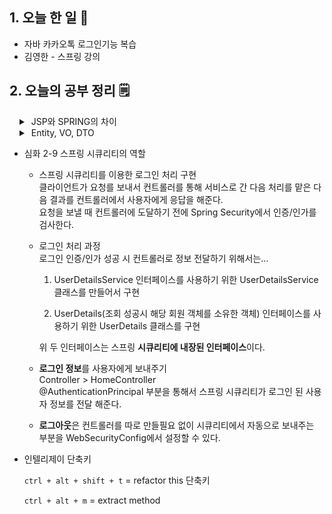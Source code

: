 <!-- 20210717 토 day 41 -->
<!--  
day 41

JSP와 SPRING의 차이

Entitiy, VO, DTO의 차이

스프링 시큐리티 - 로그인 정보와 로그아웃

인텔리제이 단축키

-->

## 1. 오늘 한 일 📅

*   자바 카카오톡 로그인기능 복습
*   김영한 - 스프링 강의

## 2. 오늘의 공부 정리 🗒️

<details style="padding-left: 1rem">
<summary>&nbsp;JSP와 SPRING의 차이</summary>
<div style="padding-left: 1.5rem" markdown="1">
    JSP는 HTML 문서의 내부적으로 자바문법 사용하는 웹페이지 스크립트 언어<br>
    Spring은 다양한 개발에 적용할 수 있는 도구로 웹 서비스 전반적 환경을 구성한다.<br>
    <a href="https://sowon-dev.github.io/2020/10/05/201006springi/">참고 블로그</a><br>
</div>
</details>

<details style="padding-left: 1rem">
<summary>&nbsp;Entity, VO, DTO</summary>
<div style="padding-left: 1rem; letter-spacing:0.5px; line-height:170%" markdown="1">
    위 3가지 클래스를 정확히 구분지어서 사용하는 방법을 알면 클래스를 구분지어야 하는 기준점이 생긴다.
    <ol>
        <li>Entity</li>
        DB 테이블내에 존재하는 컬럼만을 속성(필드)으로 가지는 클래스. <strong><u>상속을 받거나 구현체여서는 안되며 테이블 내에 존재하지 않는 컬럼을 가져서도 안된다</u></strong>.<br>  
        JPA를 사용하면 Entity 클래스에 @Entity 어노테이션을 명시해야 한다. 엔티티 클래스는 <u>테이블과 1:1로 매핑</u>된다.<br>
        <li>VO(Value Object) - VO가 생소해서 찾아보았다.</li>
        객체라는 의미를 가지고 있고 equals()와 hashcode()를 오버라이딩 하는 것이다. 내부에 선언된 속성의 모든 값들이 VO 객체마다 값이 같아야 똑같다고 판별한다.<br>
        VO는 Getter, Setter를 가질 수 있고 태이블 외의 속성을 추가적으로 가질 수 있다. 여러 테이블의 공통 속성을 모아서 만든 BaseVO 클래스를 상속받아서 사용할 수 도 있다.<br>
<hr/>
    도메인의 객체를 나타내기 위해 primitive 타입을 쓰는 나쁜 습관은 <code>primitive obssession</code>이라 불린다.<br>
    - VO의 기본 특성
        <Blockquote>
            <span style="color:#8fd3f4">1.  불변성 - Setter(수정자)가 없다.   </span><br>
            <span style="color:#8fd3f4">2.  값 동등성 - 내부 값 동승성 검사.  </span><br>
            <span style="color:#8fd3f4">3.  자가 유효성 검사 - 생성자에서 검증 </span><br>      
        </Blockquote>
        <li>DTO(Data Transfer Object)</li>
        데이터 전송 객체라는 의미를 가지고 있고. <strong></strong><u>주로 비동기 처리를 할 때 사용한다</u></strong>.  <br>
    비동기 처리에서도 JSON 데이터 타입으로 변환해야 하는 경우, 스프링 부트에서 Jackson 라이브러리를 제공하는데, ObjectMapper를 사용해서 객체를 JSON 타입으로 변환시켜 준다.<br>
    </ol>
    <a href="https://webdevtechblog.com/entity-vo-dto-666bc72614bb">참조 1 - Entity, VO, DTO</a><br>
    <a href="https://webdevtechblog.com/entity-vo-dto-666bc72614bb">참조 2 - VO란?</a><br>
</div>
</details>

*   심화 2-9 스프링 시큐리티의 역할

    *   스프링 시큐리티를 이용한 로그인 처리 구현  
        클라이언트가 요청를 보내서 컨트롤러를 통해 서비스로 간 다음 처리를 맡은 다음 결과를 컨트롤러에서 사용자에게 응답을 해준다.  
        요청을 보낼 때 컨트롤러에 도달하기 전에 Spring Security에서 인증/인가를 검사한다.  

    *   로그인 처리 과정  
        로그인 인증/인가 성공 시 컨트롤러로 정보 전달하기 위해서는...  

        1.  UserDetailsService 인터페이스를 사용하기 위한 UserDetailsService 클래스를 만들어서 구현

        2.  UserDetails(조회 성공시 해당 회원 객체를 소유한 객체) 인터페이스를 사용하기 위한 UserDetails 클래스를 구현  

        위 두 인터페이스는 스프링 **시큐리티에 내장된 인터페이스**이다.

    *   **로그인 정보**를 사용자에게 보내주기  
        Controller > HomeController  
        @AuthenticationPrincipal 부분을 통해서 스프링 시큐리티가 로그인 된 사용자 정보를 전달 해준다.

    *   **로그아웃**은 컨트롤러를 따로 만들필요 없이 시큐리티에서 자동으로 보내주는 부분을 WebSecurityConfig에서 설정할 수 있다.
    
*   인텔리제이 단축키

    <code>ctrl + alt + shift + t</code> = refactor this 단축키

    <code>ctrl + alt + m</code> = extract method

    

